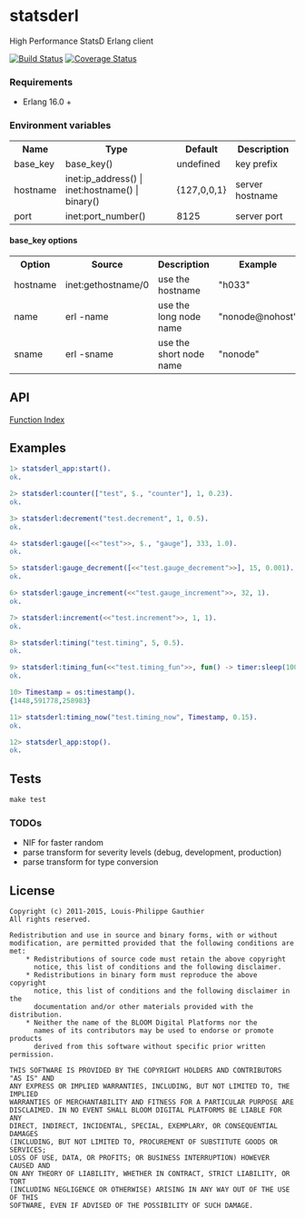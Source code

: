 # statsderl

High Performance StatsD Erlang client

[![Build Status](https://travis-ci.org/lpgauth/statsderl.svg?branch=master)](https://travis-ci.org/lpgauth/statsderl)
[![Coverage Status](https://coveralls.io/repos/github/lpgauth/statsderl/badge.svg?branch=master)](https://coveralls.io/github/lpgauth/statsderl?branch=master)

### Requirements

* Erlang 16.0 +

### Environment variables

<table width="100%">
  <theader>
    <th>Name</th>
    <th>Type</th>
    <th>Default</th>
    <th>Description</th>
  </theader>
  <tr>
    <td>base_key</td>
    <td>base_key()</td>
    <td>undefined</td>
    <td>key prefix</td>
  </tr>
  <tr>
    <td>hostname</td>
    <td>inet:ip_address() | inet:hostname() | binary()</td>
    <td>{127,0,0,1}</td>
    <td>server hostname</td>
  </tr>
  <tr>
    <td>port</td>
    <td>inet:port_number()</td>
    <td>8125</td>
    <td>server port</td>
  </tr>
</table>

#### base_key options

<table width="100%">
  <theader>
    <th>Option</th>
    <th>Source</th>
    <th>Description</th>
    <th>Example</th>
  </theader>
  <tr>
    <td>hostname</td>
    <td>inet:gethostname/0</td>
    <td>use the hostname</td>
    <td>"h033"</td>
  </tr>
  <tr>
    <td>name</td>
    <td>erl -name</td>
    <td>use the long node name</td>
    <td>"nonode@nohost"</td>
  </tr>
  <tr>
    <td>sname</td>
    <td>erl -sname</td>
    <td>use the short node name</td>
    <td>"nonode"</td>
  </tr>
</table>

## API
<a href="https://github.com/lpgauth/statsderl/blob/master/doc/statsderl.md#index" class="module">Function Index</a>

## Examples

```erlang
1> statsderl_app:start().
ok.

2> statsderl:counter(["test", $., "counter"], 1, 0.23).
ok.

3> statsderl:decrement("test.decrement", 1, 0.5).
ok.

4> statsderl:gauge([<<"test">>, $., "gauge"], 333, 1.0).
ok.

5> statsderl:gauge_decrement([<<"test.gauge_decrement">>], 15, 0.001).
ok.

6> statsderl:gauge_increment(<<"test.gauge_increment">>, 32, 1).
ok.

7> statsderl:increment(<<"test.increment">>, 1, 1).
ok.

8> statsderl:timing("test.timing", 5, 0.5).
ok.

9> statsderl:timing_fun(<<"test.timing_fun">>, fun() -> timer:sleep(100) end, 0.5).
ok.

10> Timestamp = os:timestamp().
{1448,591778,258983}

11> statsderl:timing_now("test.timing_now", Timestamp, 0.15).
ok.

12> statsderl_app:stop().
ok.
```

## Tests

```makefile
make test
```

### TODOs

* NIF for faster random
* parse transform for severity levels (debug, development, production)
* parse transform for type conversion

## License

```license
Copyright (c) 2011-2015, Louis-Philippe Gauthier
All rights reserved.

Redistribution and use in source and binary forms, with or without
modification, are permitted provided that the following conditions are met:
    * Redistributions of source code must retain the above copyright
      notice, this list of conditions and the following disclaimer.
    * Redistributions in binary form must reproduce the above copyright
      notice, this list of conditions and the following disclaimer in the
      documentation and/or other materials provided with the distribution.
    * Neither the name of the BLOOM Digital Platforms nor the
      names of its contributors may be used to endorse or promote products
      derived from this software without specific prior written permission.

THIS SOFTWARE IS PROVIDED BY THE COPYRIGHT HOLDERS AND CONTRIBUTORS "AS IS" AND
ANY EXPRESS OR IMPLIED WARRANTIES, INCLUDING, BUT NOT LIMITED TO, THE IMPLIED
WARRANTIES OF MERCHANTABILITY AND FITNESS FOR A PARTICULAR PURPOSE ARE
DISCLAIMED. IN NO EVENT SHALL BLOOM DIGITAL PLATFORMS BE LIABLE FOR ANY
DIRECT, INDIRECT, INCIDENTAL, SPECIAL, EXEMPLARY, OR CONSEQUENTIAL DAMAGES
(INCLUDING, BUT NOT LIMITED TO, PROCUREMENT OF SUBSTITUTE GOODS OR SERVICES;
LOSS OF USE, DATA, OR PROFITS; OR BUSINESS INTERRUPTION) HOWEVER CAUSED AND
ON ANY THEORY OF LIABILITY, WHETHER IN CONTRACT, STRICT LIABILITY, OR TORT
(INCLUDING NEGLIGENCE OR OTHERWISE) ARISING IN ANY WAY OUT OF THE USE OF THIS
SOFTWARE, EVEN IF ADVISED OF THE POSSIBILITY OF SUCH DAMAGE.
```
